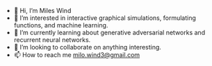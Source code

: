 - 👋 Hi, I’m Miles Wind
- 👀 I’m interested in interactive graphical simulations, formulating functions, and machine learning.
- 🌱 I’m currently learning about generative adversarial networks and recurrent neural networks.
- 💞️ I’m looking to collaborate on anything interesting.
- 📫 How to reach me milo.wind3@gmail.com
